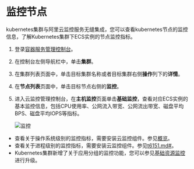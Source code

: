 # 监控节点

kubernetes集群与阿里云监控服务无缝集成，您可以查看kubernetes节点的监控信息，了解Kubernetes集群下ECS实例的节点监控指标。

1.  登录[容器服务管理控制台](https://cs.console.aliyun.com)。

2.  在控制台左侧导航栏中，单击**集群**。

3.  在集群列表页面中，单击目标集群名称或者目标集群右侧**操作**列下的**详情**。

4.  在**节点列表**页面中，单击目标节点右侧的**监控**。

5.  进入云监控管理控制台，在**主机监控**页面单击**基础监控**，查看对应ECS实例的基本监控信息，包括CPU使用率、公网流入带宽、公网流出带宽、磁盘平均BPS、磁盘平均IOPS等指标。

    ![监控](https://static-aliyun-doc.oss-accelerate.aliyuncs.com/assets/img/zh-CN/7575659951/p160944.png)


-   查看关于操作系统级别的监控指标，需要安装云监控组件。参见[概览](/cn.zh-CN/主机监控/概览.md)。
-   查看关于进程级别的监控指标，需要安装云监控组件。参见[t6151.md\#](/cn.zh-CN/主机监控/进程监控.md)。
-   Kubernetes集群新增了关于应用分组的监控功能，您可以参见[基础资源监控](/cn.zh-CN/Kubernetes集群用户指南/可观测性/监控管理/基础资源监控.md)进行升级。

